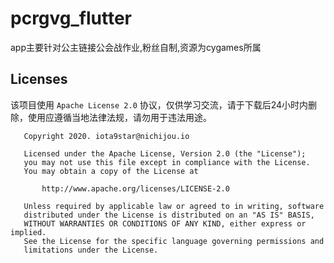 # pcrgvg_flutter
app主要针对公主链接公会战作业,粉丝自制,资源为cygames所属


## Licenses

该项目使用 `Apache License 2.0` 协议，仅供学习交流，请于下载后24小时内删除，使用应遵循当地法律法规，请勿用于违法用途。

``` text
   Copyright 2020. iota9star@nichijou.io

   Licensed under the Apache License, Version 2.0 (the "License");
   you may not use this file except in compliance with the License.
   You may obtain a copy of the License at

       http://www.apache.org/licenses/LICENSE-2.0

   Unless required by applicable law or agreed to in writing, software
   distributed under the License is distributed on an "AS IS" BASIS,
   WITHOUT WARRANTIES OR CONDITIONS OF ANY KIND, either express or implied.
   See the License for the specific language governing permissions and
   limitations under the License.
```
